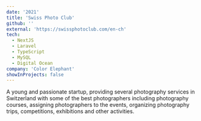 ```yaml
---
date: '2021'
title: 'Swiss Photo Club'
github: ''
external: 'https://swissphotoclub.com/en-ch'
tech:
  - NextJS
  - Laravel
  - TypeScript
  - MySQL
  - Digital Ocean
company: 'Color Elephant'
showInProjects: false
---
```


A young and passionate startup, providing several photography services in Switzerland with some of the best photographers including photography courses, assigning photographers to the events, organizing photography trips, competitions, exhibitions and other activities.
